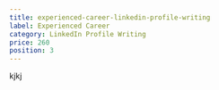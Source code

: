 ```yaml
---
title: experienced-career-linkedin-profile-writing
label: Experienced Career
category: LinkedIn Profile Writing
price: 260
position: 3
---
```

kjkj
